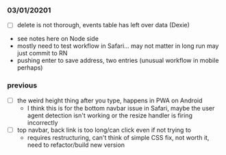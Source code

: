 ### 03/01/20201
- [ ] delete is not thorough, events table has left over data (Dexie)
- see notes here on Node side
- mostly need to test workflow in Safari... may not matter in long run may just commit to RN
- pushing enter to save address, two entries (unusual workflow in mobile perhaps)

### previous
- [ ] the weird height thing after you type, happens in PWA on Android
    - I think this is for the bottom navbar issue in Safari, maybe the user agent detection isn't working or the resize handler is firing incorrectly
- [ ] top navbar, back link is too long/can click even if not trying to
    - requires restructuring, can't think of simple CSS fix, not worth it, need to refactor/build new version